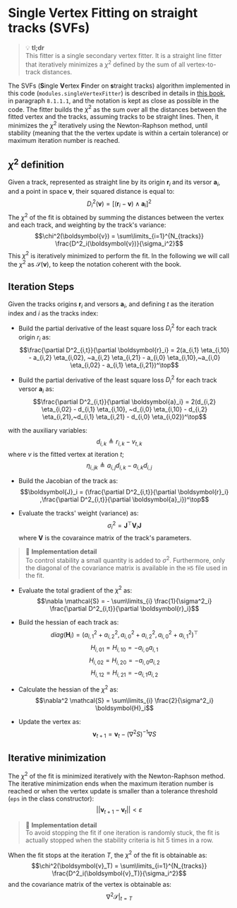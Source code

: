 # Single Vertex Fitting on straight tracks (SVFs)

> :bulb: **tl;dr** <br>
This fitter is a single secondary vertex fitter. It is a straight line fitter that iteratively minimizes a $\chi^2$ defined by the sum of all vertex-to-track distances.

The SVFs (**S**ingle **V**ertex **F**inder on **s**traight tracks) algorithm implemented in this code (`modules.singleVertexFitter`) is described in details in [this book](https://link.springer.com/book/10.1007/978-3-030-65771-0), in paragraph `8.1.1.1`, and the notation is kept as close as possible in the code. The fitter builds the $\chi^2$ as the sum over all the distances between the fitted vertex and the tracks, assuming tracks to be straight lines. Then, it minimizes the $\chi^2$ iteratively using the Newton-Raphson method, until stability (meaning that the the vertex update is within a certain tolerance) or maximum iteration number is reached.

## $\chi^2$ definition 
Given a track, represented as straight line by its origin $\boldsymbol{r}_i$ and its versor $\boldsymbol{a}_i$, and a point in space $\boldsymbol{v}$, their squared distance is equal to:
$$D^2_i(\boldsymbol{v}) = [(\boldsymbol{r}_i - \boldsymbol{v})\wedge \boldsymbol{a}_i]^2$$
The $\chi^2$ of the fit is obtained by summing the distances between the vertex and each track, and weighting by the track's variance:
$$\chi^2(\boldsymbol{v}) = \sum\limits_{i=1}^{N_{tracks}} \frac{D^2_i(\boldsymbol{v})}{\sigma_i^2}$$
This $\chi^2$ is iteratively minimized to perform the fit. In the following we will call the $\chi^2$ as $\mathcal{S}(\boldsymbol{v})$, to keep the notation coherent with the book.

## Iteration Steps
Given the tracks origins $\boldsymbol{r}_i$ and versors $\boldsymbol{a}_i$, and defining $t$ as the iteration index and $i$ as the tracks index:
- Build the partial derivative of the least square loss $D^2_i$ for each track origin $r_i$ as:
$$\frac{\partial D^2_{i,t}}{\partial \boldsymbol{r}_i} = 2(a_{i,1} \eta_{i,10} - a_{i,2} \eta_{i,02}, ~a_{i,2} \eta_{i,21} - a_{i,0} \eta_{i,10},~a_{i,0} \eta_{i,02} - a_{i,1} \eta_{i,21})^\top$$

- Build the partial derivative of the least square loss $D^2_i$ for each track versor $\boldsymbol{a}_i$ as:
$$\frac{\partial D^2_{i,t}}{\partial \boldsymbol{a}_i} = 2(d_{i,2} \eta_{i,02} - d_{i,1} \eta_{i,10}, ~d_{i,0} \eta_{i,10} - d_{i,2} \eta_{i,21},~d_{i,1} \eta_{i,21} - d_{i,0} \eta_{i,02})^\top$$

with the auxiliary variables:
$$d_{i,k } \triangleq r_{i,k} - v_{t,k}$$ 
where $v$ is the fitted vertex at iteration $t$;
$$\eta_{i,jk} \triangleq a_{i,j}d_{i,k} - a_{i,k}d_{i,j}$$

- Build the Jacobian of the track as:
$$\boldsymbol{J}_i = (\frac{\partial D^2_{i,t}}{\partial \boldsymbol{r}_i} ,\frac{\partial D^2_{i,t}}{\partial \boldsymbol{a}_i})^\top$$

- Evaluate the tracks' weight (variance) as:
$$\sigma^2_i = \boldsymbol{J}^\top \boldsymbol{V}_i \boldsymbol{J}$$
where $\boldsymbol{V}$ is the covaraince matrix of the track's parameters. 
> :memo: **Implementation detail** <br>
To control stability a small quantity is added to $\sigma^2$. Furthermore, only the diagonal of the covariance matrix is available in the `H5` file used in the fit.

- Evaluate the total gradient of the $\chi^2$ as:
$$\nabla \mathcal{S} = - \sum\limits_{i} \frac{1}{\sigma^2_i} \frac{\partial D^2_{i,t}}{\partial \boldsymbol{r}_i}$$

- Build the hessian of each track as:
$$diag(\boldsymbol{H}_i) = (a_{i,1}^2 + a_{i,2}^2,a_{i,0}^2 + a_{i,2}^2,a_{i,0}^2 + a_{i,1}^2)^\top$$
$$H_{i,01} = H_{i,10} = -a_{i,0}a_{i,1}$$
$$H_{i,02} = H_{i,20} = -a_{i,0}a_{i,2}$$
$$H_{i,12} = H_{i,21} = -a_{i,1}a_{i,2}$$


- Calculate the hessian of the $\chi^2$ as:
$$\nabla^2 \mathcal{S} = \sum\limits_{i} \frac{2}{\sigma^2_i} \boldsymbol{H}_i$$

- Update the vertex as:
$$\boldsymbol{v}_{t+1} = \boldsymbol{v}_t - (\nabla^2 S)^{-1} \nabla S$$

## Iterative minimization

The $\chi^2$ of the fit is minimized iteratively with the Newton-Raphson method. The iterative minimization ends when the maximum iteration number is reached or when the vertex update is smaller than a tolerance threshold (`eps` in the class constructor):
$$||\boldsymbol{v}_{t+1} - \boldsymbol{v}_t||<\varepsilon$$

> :memo: **Implementation detail**<br>
To avoid stopping the fit if one iteration is randomly stuck, the fit is actually stopped when the stability criteria is hit 5 times in a row.

When the fit stops at the iteration $T$, the $\chi^2$ of the fit is obtainable as:
$$\chi^2(\boldsymbol{v}_T) = \sum\limits_{i=1}^{N_{tracks}} \frac{D^2_i(\boldsymbol{v}_T)}{\sigma_i^2}$$
and the covariance matrix of the vertex is obtainable as:
$$\left. \nabla^2 \mathcal{S}\right|_{t=T}$$

